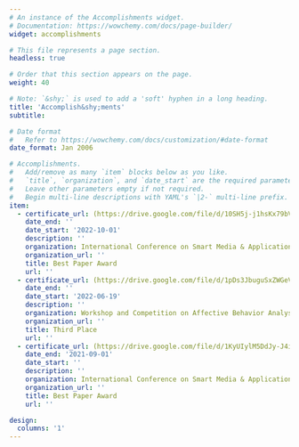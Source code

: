 ```yaml
---
# An instance of the Accomplishments widget.
# Documentation: https://wowchemy.com/docs/page-builder/
widget: accomplishments

# This file represents a page section.
headless: true

# Order that this section appears on the page.
weight: 40

# Note: `&shy;` is used to add a 'soft' hyphen in a long heading.
title: 'Accomplish&shy;ments'
subtitle:

# Date format
#   Refer to https://wowchemy.com/docs/customization/#date-format
date_format: Jan 2006

# Accomplishments.
#   Add/remove as many `item` blocks below as you like.
#   `title`, `organization`, and `date_start` are the required parameters.
#   Leave other parameters empty if not required.
#   Begin multi-line descriptions with YAML's `|2-` multi-line prefix.
item:
  - certificate_url: (https://drive.google.com/file/d/10SH5j-j1hsKx79bVwn2LWRRpQK8fUhxP/view?usp=sharing)
    date_end: ''
    date_start: '2022-10-01'
    description: ''
    organization: International Conference on Smart Media & Applications 2022
    organization_url: ''
    title: Best Paper Award
    url: ''
  - certificate_url: (https://drive.google.com/file/d/1pDs3JbuguSxZWGeVOCo1HqcSW2lUTgsI/view?usp=sharing)
    date_end: ''
    date_start: '2022-06-19'
    description: ''
    organization: Workshop and Competition on Affective Behavior Analysis in-the-wild (ABAW)
    organization_url: ''
    title: Third Place
    url: ''
  - certificate_url: (https://drive.google.com/file/d/1KyUIylM5DdJy-J4iwQvATUnM7RmC__Ci/view?usp=sharing)
    date_end: '2021-09-01'
    date_start: ''
    description: ''
    organization: International Conference on Smart Media & Applications 2021
    organization_url: ''
    title: Best Paper Award
    url: ''

design:
  columns: '1'
---
```

